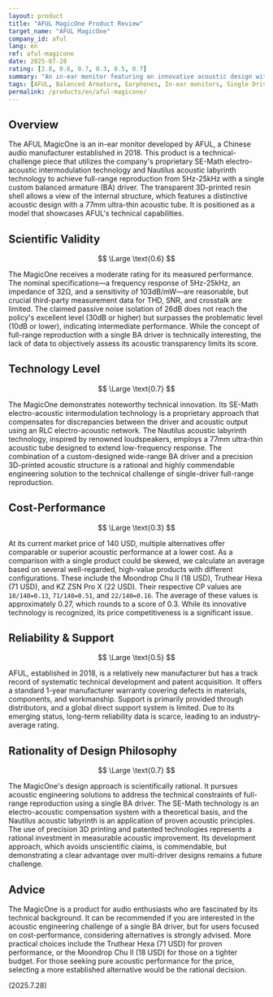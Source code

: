 ```yaml
---
layout: product
title: "AFUL MagicOne Product Review"
target_name: "AFUL MagicOne"
company_id: aful
lang: en
ref: aful-magicone
date: 2025-07-28
rating: [2.8, 0.6, 0.7, 0.3, 0.5, 0.7]
summary: "An in-ear monitor featuring an innovative acoustic design with a single BA driver. While SE-Math technology and a Nautilus acoustic labyrinth achieve full-range reproduction, it faces significant cost-performance challenges."
tags: [AFUL, Balanced Armature, Earphones, In-ear monitors, Single Driver]
permalink: /products/en/aful-magicone/
---
```

## Overview

The AFUL MagicOne is an in-ear monitor developed by AFUL, a Chinese audio manufacturer established in 2018. This product is a technical-challenge piece that utilizes the company's proprietary SE-Math electro-acoustic intermodulation technology and Nautilus acoustic labyrinth technology to achieve full-range reproduction from 5Hz-25kHz with a single custom balanced armature (BA) driver. The transparent 3D-printed resin shell allows a view of the internal structure, which features a distinctive acoustic design with a 77mm ultra-thin acoustic tube. It is positioned as a model that showcases AFUL's technical capabilities.

## Scientific Validity

$$ \Large \text{0.6} $$

The MagicOne receives a moderate rating for its measured performance. The nominal specifications—a frequency response of 5Hz-25kHz, an impedance of 32Ω, and a sensitivity of 103dB/mW—are reasonable, but crucial third-party measurement data for THD, SNR, and crosstalk are limited. The claimed passive noise isolation of 26dB does not reach the policy's excellent level (30dB or higher) but surpasses the problematic level (10dB or lower), indicating intermediate performance. While the concept of full-range reproduction with a single BA driver is technically interesting, the lack of data to objectively assess its acoustic transparency limits its score.

## Technology Level

$$ \Large \text{0.7} $$

The MagicOne demonstrates noteworthy technical innovation. Its SE-Math electro-acoustic intermodulation technology is a proprietary approach that compensates for discrepancies between the driver and acoustic output using an RLC electro-acoustic network. The Nautilus acoustic labyrinth technology, inspired by renowned loudspeakers, employs a 77mm ultra-thin acoustic tube designed to extend low-frequency response. The combination of a custom-designed wide-range BA driver and a precision 3D-printed acoustic structure is a rational and highly commendable engineering solution to the technical challenge of single-driver full-range reproduction.

## Cost-Performance

$$ \Large \text{0.3} $$

At its current market price of 140 USD, multiple alternatives offer comparable or superior acoustic performance at a lower cost. As a comparison with a single product could be skewed, we calculate an average based on several well-regarded, high-value products with different configurations. These include the Moondrop Chu II (18 USD), Truthear Hexa (71 USD), and KZ ZSN Pro X (22 USD). Their respective CP values are `18/140=0.13`, `71/140=0.51`, and `22/140=0.16`. The average of these values is approximately 0.27, which rounds to a score of 0.3. While its innovative technology is recognized, its price competitiveness is a significant issue.

## Reliability & Support

$$ \Large \text{0.5} $$

AFUL, established in 2018, is a relatively new manufacturer but has a track record of systematic technical development and patent acquisition. It offers a standard 1-year manufacturer warranty covering defects in materials, components, and workmanship. Support is primarily provided through distributors, and a global direct support system is limited. Due to its emerging status, long-term reliability data is scarce, leading to an industry-average rating.

## Rationality of Design Philosophy

$$ \Large \text{0.7} $$

The MagicOne's design approach is scientifically rational. It pursues acoustic engineering solutions to address the technical constraints of full-range reproduction using a single BA driver. The SE-Math technology is an electro-acoustic compensation system with a theoretical basis, and the Nautilus acoustic labyrinth is an application of proven acoustic principles. The use of precision 3D printing and patented technologies represents a rational investment in measurable acoustic improvement. Its development approach, which avoids unscientific claims, is commendable, but demonstrating a clear advantage over multi-driver designs remains a future challenge.

## Advice

The MagicOne is a product for audio enthusiasts who are fascinated by its technical background. It can be recommended if you are interested in the acoustic engineering challenge of a single BA driver, but for users focused on cost-performance, considering alternatives is strongly advised. More practical choices include the Truthear Hexa (71 USD) for proven performance, or the Moondrop Chu II (18 USD) for those on a tighter budget. For those seeking pure acoustic performance for the price, selecting a more established alternative would be the rational decision.

(2025.7.28)
